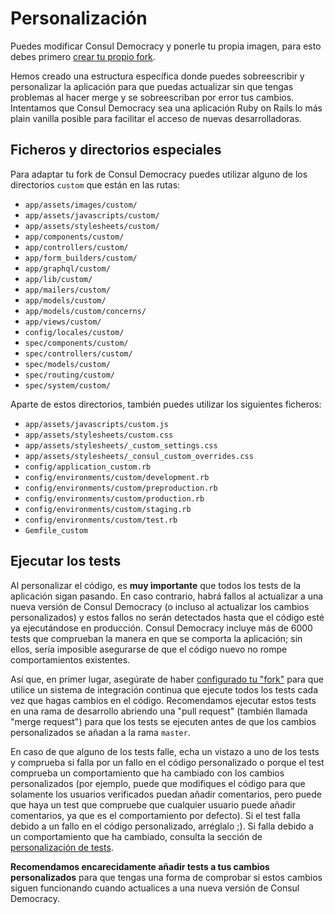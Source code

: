# Personalización

Puedes modificar Consul Democracy y ponerle tu propia imagen, para esto debes primero [crear tu propio fork](../getting_started/create.md).

Hemos creado una estructura específica donde puedes sobreescribir y personalizar la aplicación para que puedas actualizar sin que tengas problemas al hacer merge y se sobreescriban por error tus cambios. Intentamos que Consul Democracy sea una aplicación Ruby on Rails lo más plain vanilla posible para facilitar el acceso de nuevas desarrolladoras.

## Ficheros y directorios especiales

Para adaptar tu fork de Consul Democracy puedes utilizar alguno de los directorios `custom` que están en las rutas:

* `app/assets/images/custom/`
* `app/assets/javascripts/custom/`
* `app/assets/stylesheets/custom/`
* `app/components/custom/`
* `app/controllers/custom/`
* `app/form_builders/custom/`
* `app/graphql/custom/`
* `app/lib/custom/`
* `app/mailers/custom/`
* `app/models/custom/`
* `app/models/custom/concerns/`
* `app/views/custom/`
* `config/locales/custom/`
* `spec/components/custom/`
* `spec/controllers/custom/`
* `spec/models/custom/`
* `spec/routing/custom/`
* `spec/system/custom/`

Aparte de estos directorios, también puedes utilizar los siguientes ficheros:

* `app/assets/javascripts/custom.js`
* `app/assets/stylesheets/custom.css`
* `app/assets/stylesheets/_custom_settings.css`
* `app/assets/stylesheets/_consul_custom_overrides.css`
* `config/application_custom.rb`
* `config/environments/custom/development.rb`
* `config/environments/custom/preproduction.rb`
* `config/environments/custom/production.rb`
* `config/environments/custom/staging.rb`
* `config/environments/custom/test.rb`
* `Gemfile_custom`

## Ejecutar los tests

Al personalizar el código, es **muy importante** que todos los tests de la aplicación sigan pasando. En caso contrario, habrá fallos al actualizar a una nueva versión de Consul Democracy (o incluso al actualizar los cambios personalizados) y estos fallos no serán detectados hasta que el código esté ya ejecutándose en producción. Consul Democracy incluye más de 6000 tests que comprueban la manera en que se comporta la aplicación; sin ellos, sería imposible asegurarse de que el código nuevo no rompe comportamientos existentes.

Así que, en primer lugar, asegúrate de haber [configurado tu "fork"](../getting_started/configuration.md) para que utilice un sistema de integración continua que ejecute todos los tests cada vez que hagas cambios en el código. Recomendamos ejecutar estos tests en una rama de desarrollo abriendo una "pull request" (también llamada "merge request") para que los tests se ejecuten antes de que los cambios personalizados se añadan a la rama `master`.

En caso de que alguno de los tests falle, echa un vistazo a uno de los tests y comprueba si falla por un fallo en el código personalizado o porque el test comprueba un comportamiento que ha cambiado con los cambios personalizados (por ejemplo, puede que modifiques el código para que solamente los usuarios verificados puedan añadir comentarios, pero puede que haya un test que compruebe que cualquier usuario puede añadir comentarios, ya que es el comportamiento por defecto). Si el test falla debido a un fallo en el código personalizado, arréglalo ;). Si falla debido a un comportamiento que ha cambiado, consulta la sección de [personalización de tests](tests.md).

**Recomendamos encarecidamente añadir tests a tus cambios personalizados** para que tengas una forma de comprobar si estos cambios siguen funcionando cuando actualices a una nueva versión de Consul Democracy.
